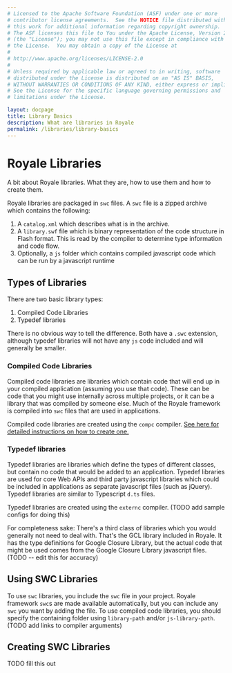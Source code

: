 ```yaml
---
# Licensed to the Apache Software Foundation (ASF) under one or more
# contributor license agreements.  See the NOTICE file distributed with
# this work for additional information regarding copyright ownership.
# The ASF licenses this file to You under the Apache License, Version 2.0
# (the "License"); you may not use this file except in compliance with
# the License.  You may obtain a copy of the License at
# 
# http://www.apache.org/licenses/LICENSE-2.0
# 
# Unless required by applicable law or agreed to in writing, software
# distributed under the License is distributed on an "AS IS" BASIS,
# WITHOUT WARRANTIES OR CONDITIONS OF ANY KIND, either express or implied.
# See the License for the specific language governing permissions and
# limitations under the License.

layout: docpage
title: Library Basics
description: What are libraries in Royale
permalink: /libraries/library-basics
---
```


# Royale Libraries

A bit about Royale libraries. What they are, how to use them and how to create them.

Royale libraries are packaged in `swc` files. A `swc` file is a zipped archive which contains the following:
1. A `catalog.xml` which describes what is in the archive.
2. A `library.swf` file which is binary representation of the code structure in Flash format. This is read by the compiler to determine type information and code flow.
3. Optionally, a `js` folder which contains compiled javascript code which can be run by a javascript runtime

## Types of Libraries
There are two basic library types:
1. Compiled Code Libraries
2. Typedef libraries

There is no obvious way to tell the difference. Both have a `.swc` extension, although typedef libraries will not have any `js` code included and will generally be smaller.

### Compiled Code Libraries
Compiled code libraries are libraries which contain code that will end up in your compiled application (assuming you use that code). These can be code that you might use internally across multiple projects, or it can be a library that was compiled by someone else. Much of the Royale framework is compiled into `swc` files that are used in applications.

Compiled code libraries are created using the `compc` compiler. [See here for detailed instructions on how to create one.](libraries/compiled-code-libraries)

### Typedef libraries
Typedef libraries are libraries which define the types of different classes, but contain no code that would be added to an application. Typedef libraries are used for core Web APIs and third party javascript libraries which could be included in applications as separate javascript files (such as jQuery). Typedef libraries are similar to Typescript `d.ts` files.

Typedef libraries are created using the `externc` compiler. (TODO add sample configs for doing this)

For completeness sake: There's a third class of libraries which you would generally not need to deal with. That's the GCL library included in Royale. It has the type definitions for Google Closure Library, but the actual code that might be used comes from the Google Closure Library javascript files. (TODO -- edit this for accuracy)

## Using SWC Libraries

To use `swc` libraries, you include the `swc` file in your project. Royale framework `swc`s are made available automatically, but you can include any `swc` you want by adding the file. To use compiled code libraries, you should specify the containing folder using `library-path` and/or `js-library-path`. (TODO add links to compiler arguments)

## Creating SWC Libraries

TODO fill this out